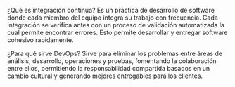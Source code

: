 ¿Qué es integración continua?
Es un práctica de desarrollo de software donde cada miembro del equipo integra su trabajo con frecuencia. Cada integración se verifica antes con un proceso de validación automatizada la cual permite encontrar errores. Esto permite desarrollar y entregar software cohesivo rapidamente.

¿Para qué sirve DevOps?
Sirve para eliminar los problemas entre áreas de análisis, desarrollo, operaciones y pruebas, fomentando la colaboración entre ellos, permitiendo la responsabilidad compartida basados en un cambio cultural y generando mejores entregables para los clientes.
